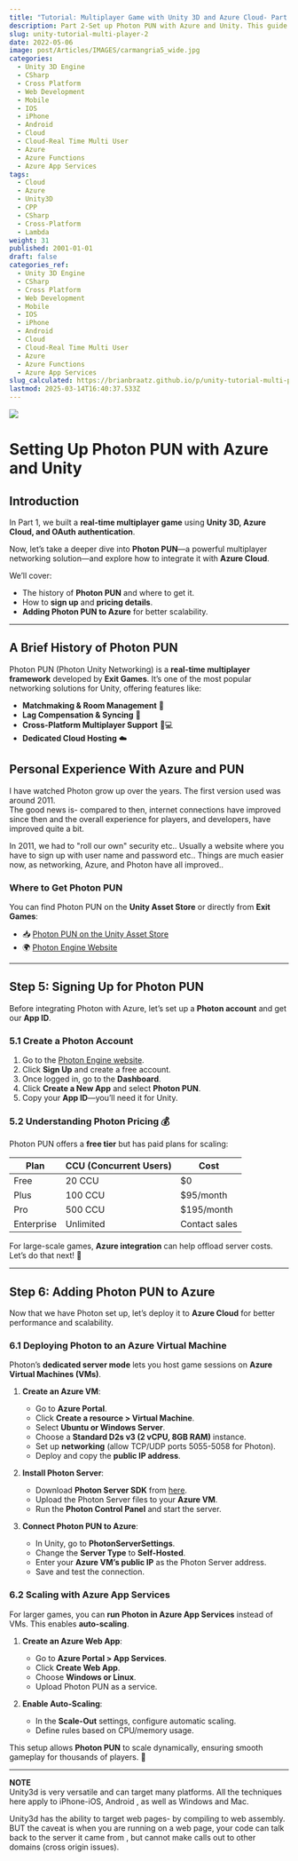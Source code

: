 ```yaml
---
title: "Tutorial: Multiplayer Game with Unity 3D and Azure Cloud- Part 2"
description: Part 2-Set up Photon PUN with Azure and Unity. This guide covers Photon PUN’s history, sign-up process, pricing, and integrating it with Azure.
slug: unity-tutorial-multi-player-2
date: 2022-05-06
image: post/Articles/IMAGES/carmangria5_wide.jpg
categories:
  - Unity 3D Engine
  - CSharp
  - Cross Platform
  - Web Development
  - Mobile
  - IOS
  - iPhone
  - Android
  - Cloud
  - Cloud-Real Time Multi User
  - Azure
  - Azure Functions
  - Azure App Services
tags:
  - Cloud
  - Azure
  - Unity3D
  - CPP
  - CSharp
  - Cross-Platform
  - Lambda
weight: 31
published: 2001-01-01
draft: false
categories_ref:
  - Unity 3D Engine
  - CSharp
  - Cross Platform
  - Web Development
  - Mobile
  - IOS
  - iPhone
  - Android
  - Cloud
  - Cloud-Real Time Multi User
  - Azure
  - Azure Functions
  - Azure App Services
slug_calculated: https://brianbraatz.github.io/p/unity-tutorial-multi-player-2
lastmod: 2025-03-14T16:40:37.533Z
---
```

<!-- 
(Article Image is from my Proto game "Carmangria" - more on that here [Unity 3D Multiplayer Game Experiments](post/unity3d/unity-proto-games/index.md) )

Image Below is from Babblecheckers (Same Article)
-->

![](/post/unity3d/unity-proto-games/bcheckers.png)

<!-- 
Previous Article is here:
[Tutorial: Multiplayer Game with Unity 3D and Azure Cloud- Part 1](post/unity3d/unity-proto-games/Unity3DwithMultiplayer1.md)
-->

# Setting Up Photon PUN with Azure and Unity

<!-- 
[Part 1](post/unity3d/unity-proto-games/Unity3DwithMultiplayer1.md) 
-->

## Introduction

In Part 1, we built a **real-time multiplayer game** using **Unity 3D, Azure Cloud, and OAuth authentication**.

Now, let’s take a deeper dive into **Photon PUN**—a powerful multiplayer networking solution—and explore how to integrate it with **Azure Cloud**.

We’ll cover:

* The history of **Photon PUN** and where to get it.
* How to **sign up** and **pricing details**.
* **Adding Photon PUN to Azure** for better scalability.

***

## A Brief History of Photon PUN

Photon PUN (Photon Unity Networking) is a **real-time multiplayer framework** developed by **Exit Games**. It’s one of the most popular networking solutions for Unity, offering features like:

* **Matchmaking & Room Management** 🚪
* **Lag Compensation & Syncing** 🔄
* **Cross-Platform Multiplayer Support** 📱💻
* **Dedicated Cloud Hosting** ☁️

## Personal Experience With Azure and PUN

I have watched Photon grow up over the years. The first version used was around 2011.\
The good news is- compared to then, internet connections have improved since then and the overall experience for players, and developers, have improved quite a bit.

In 2011, we had to "roll our own" security etc.. Usually a website where you have to sign up with user name and password etc.. Things are much easier now, as networking, Azure, and Photon have all improved..

### Where to Get Photon PUN

You can find Photon PUN on the **Unity Asset Store** or directly from **Exit Games**:

* 📥 [Photon PUN on the Unity Asset Store](https://assetstore.unity.com/packages/tools/network/pun-2-free-119922)
* 🌍 [Photon Engine Website](https://www.photonengine.com/)

***

## Step 5: Signing Up for Photon PUN

Before integrating Photon with Azure, let’s set up a **Photon account** and get our **App ID**.

### 5.1 Create a Photon Account

1. Go to the [Photon Engine website](https://www.photonengine.com/).
2. Click **Sign Up** and create a free account.
3. Once logged in, go to the **Dashboard**.
4. Click **Create a New App** and select **Photon PUN**.
5. Copy your **App ID**—you’ll need it for Unity.

### 5.2 Understanding Photon Pricing 💰

Photon PUN offers a **free tier** but has paid plans for scaling:

| Plan       | CCU (Concurrent Users) | Cost          |
| ---------- | ---------------------- | ------------- |
| Free       | 20 CCU                 | \$0           |
| Plus       | 100 CCU                | \$95/month    |
| Pro        | 500 CCU                | \$195/month   |
| Enterprise | Unlimited              | Contact sales |

For large-scale games, **Azure integration** can help offload server costs. Let’s do that next! 🚀

***

## Step 6: Adding Photon PUN to Azure

Now that we have Photon set up, let’s deploy it to **Azure Cloud** for better performance and scalability.

### 6.1 Deploying Photon to an Azure Virtual Machine

Photon’s **dedicated server mode** lets you host game sessions on **Azure Virtual Machines (VMs)**.

1. **Create an Azure VM**:
   * Go to **Azure Portal**.
   * Click **Create a resource > Virtual Machine**.
   * Select **Ubuntu or Windows Server**.
   * Choose a **Standard D2s v3 (2 vCPU, 8GB RAM)** instance.
   * Set up **networking** (allow TCP/UDP ports 5055-5058 for Photon).
   * Deploy and copy the **public IP address**.

2. **Install Photon Server**:
   * Download **Photon Server SDK** from [here](https://www.photonengine.com/Server).
   * Upload the Photon Server files to your **Azure VM**.
   * Run the **Photon Control Panel** and start the server.

3. **Connect Photon PUN to Azure**:
   * In Unity, go to **PhotonServerSettings**.
   * Change the **Server Type** to **Self-Hosted**.
   * Enter your **Azure VM’s public IP** as the Photon Server address.
   * Save and test the connection.

### 6.2 Scaling with Azure App Services

For larger games, you can **run Photon in Azure App Services** instead of VMs. This enables **auto-scaling**.

1. **Create an Azure Web App**:
   * Go to **Azure Portal > App Services**.
   * Click **Create Web App**.
   * Choose **Windows or Linux**.
   * Upload Photon PUN as a service.

2. **Enable Auto-Scaling**:
   * In the **Scale-Out** settings, configure automatic scaling.
   * Define rules based on CPU/memory usage.

This setup allows **Photon PUN** to scale dynamically, ensuring smooth gameplay for thousands of players. 🎯

***

<!-- 
## Conclusion

In this tutorial, we:
✅ Explored the **history** of **Photon PUN**
✅ Learned **how to sign up** and the **pricing model**
✅ Deployed **Photon PUN to Azure** using **Virtual Machines** and **App Services**

With this setup, your game is ready to handle massive multiplayer sessions with **low latency** and **high scalability**. 🚀

Got questions? Drop a comment below! Happy coding. 🎮🔥

-->

**NOTE**\
Unity3d is very versatile and can target many platforms. All the techniques here apply to iPhone-iOS, Android , as well as Windows and Mac.

Unity3d has the ability to target web pages- by compiling to web assembly. BUT the caveat is when you are running on a web page, your code can talk back to the server it came from , but cannot make calls out to other domains (cross origin issues).
